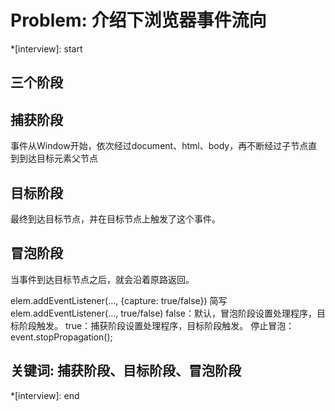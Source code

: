 # Problem: 介绍下浏览器事件流向

*[interview]: start

## 三个阶段
## 捕获阶段
事件从Window开始，依次经过document、html、body，再不断经过子节点直到到达目标元素父节点
## 目标阶段
最终到达目标节点，并在目标节点上触发了这个事件。
## 冒泡阶段
当事件到达目标节点之后，就会沿着原路返回。

elem.addEventListener(..., {capture: true/false})
简写elem.addEventListener(...,  true/false)
    false：默认，冒泡阶段设置处理程序，目标阶段触发。
    true：捕获阶段设置处理程序，目标阶段触发。
停止冒泡：event.stopPropagation();

## 关键词: 捕获阶段、目标阶段、冒泡阶段
*[interview]: end
